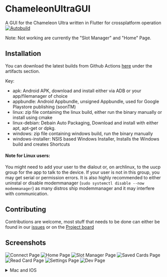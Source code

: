 # ChameleonUltraGUI
A GUI for the Chameleon Ultra written in Flutter for crossplatform operation
[![Autobuild](https://github.com/GameTec-live/ChameleonUltraGUI/actions/workflows/buildapp.yml/badge.svg)](https://github.com/GameTec-live/ChameleonUltraGUI/actions/workflows/buildapp.yml)

Note:
Not working are currently the "Slot Manager" and "Home" Page.
## Installation
You can download the latest builds from Github Actions [here](https://github.com/GameTec-live/ChameleonUltraGUI/actions/workflows/buildapp.yml?query=branch%3Amain) under the artifacts section.

Key:
- apk: Android APK, download and install either via ADB or your app/filemanager of choice
- appbundle: Android Appbundle, unsigned Appbundle, used for Google Playstore publishing (soonTM)
- linux: zip file containing the linux build, either run the binary manually or install using cmake
- linux-debian: Debain Auto Packaging, Download and install with either apt, apt-get or dpkg.
- windows: zip file containing windows build, run the binary manually
- windows-installer: NSIS based Windows Installer, Installs the Windows build and creates Shortcuts

#### Note for Linux users:
You might need to add your user to the dialout or, on archlinux, to the uucp group for the app to talk to the device. If your user is not in this group, you may get serial or permission errors.
It is also highly recommended to either uninstal or disable modemmanager (`sudo systemctl disable --now modemmanager`) as many distros ship modemmanager and it may interfere with communication.

## Contributing
Contributions are welcome, most stuff that needs to be done can either be found in our [issues](https://github.com/GameTec-live/ChameleonUltraGUI/issues) or on the [Project board](https://github.com/users/GameTec-live/projects/2)

## Screenshots
![Connect Page](/screenshots/connect.png)
![Home Page](/screenshots/home.png)
![Slot Manager Page](/screenshots/smanager.png)
![Saved Cards Page](/screenshots/saved.png)
![Read Card Page](/screenshots/rcard.png)
![Settings Page](/screenshots/settings.png)
![Dev Page](/screenshots/devpage.png)

<details>
  <summary>Mac and IOS</summary>

  ### Mac and IOS
  Why are there no Mac and IOS builds?
  It is planned to provide Mac and IOS builds at some point, but due to none of us owning a Mac and Apple charging a 100$ a year fee development has a very low priority.
  Apples hardware is also more locked down, so it may not even be possible to use serial communication and using bluetooth isnt even possible on the chameleon ultra, yet.

  TLDR; yes, some day, but very low priority.
</details>